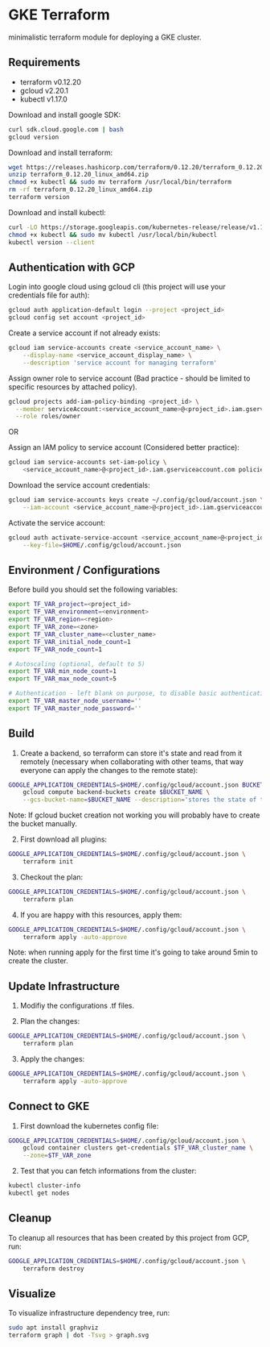 # GKE Terraform

minimalistic terraform module for deploying a GKE cluster.

## Requirements

* terraform v0.12.20
* gcloud v2.20.1
* kubectl v1.17.0

Download and install google SDK:

```sh
curl sdk.cloud.google.com | bash
gcloud version
```

Download and install terraform:

```sh
wget https://releases.hashicorp.com/terraform/0.12.20/terraform_0.12.20_linux_amd64.zip
unzip terraform_0.12.20_linux_amd64.zip
chmod +x kubectl && sudo mv terraform /usr/local/bin/terraform
rm -rf terraform_0.12.20_linux_amd64.zip
terraform version
```

Download and install kubectl:

```sh
curl -LO https://storage.googleapis.com/kubernetes-release/release/v1.17.0/bin/linux/amd64/kubectl
chmod +x kubectl && sudo mv kubectl /usr/local/bin/kubectl
kubectl version --client
```


## Authentication with GCP

Login into google cloud using gcloud cli (this project will use your credentials file for auth): 

```sh
gcloud auth application-default login --project <project_id>
gcloud config set account <project_id>
```

Create a service account if not already exists:

```sh
gcloud iam service-accounts create <service_account_name> \
    --display-name <service_account_display_name> \
    --description 'service account for managing terraform'
```

Assign owner role to service account (Bad practice - should be limited to specific resources by attached policy).

```sh
gcloud projects add-iam-policy-binding <project_id> \
  --member serviceAccount:<service_account_name>@<project_id>.iam.gserviceaccount.com \
  --role roles/owner
```

OR

Assign an IAM policy to service account (Considered better practice):

```sh
gcloud iam service-accounts set-iam-policy \
    <service_account_name>@<project_id>.iam.gserviceaccount.com policies/main.json
```

Download the service account credentials:

```sh
gcloud iam service-accounts keys create ~/.config/gcloud/account.json \
    --iam-account <service_account_name>@<project_id>.iam.gserviceaccount.com
```

Activate the service account:

```sh
gcloud auth activate-service-account <service_account_name>@<project_id>.iam.gserviceaccount.com \
    --key-file=$HOME/.config/gcloud/account.json
```

## Environment / Configurations

Before build you should set the following variables:

```sh
export TF_VAR_project=<project_id>
export TF_VAR_environment=<environment>
export TF_VAR_region=<region>
export TF_VAR_zone=<zone>
export TF_VAR_cluster_name=<cluster_name>
export TF_VAR_initial_node_count=1
export TF_VAR_node_count=1

# Autoscaling (optional, default to 5)
export TF_VAR_min_node_count=1
export TF_VAR_max_node_count=5

# Authentication - left blank on purpose, to disable basic authentication
export TF_VAR_master_node_username=''
export TF_VAR_master_node_password=''
```

## Build

1. Create a backend, so terraform can store it's state and read from it remotely (necessary when collaborating with other teams, that way everyone can apply the changes to the remote state):

```sh
GOOGLE_APPLICATION_CREDENTIALS=$HOME/.config/gcloud/account.json BUCKET_NAME=<bucket-name> \
    gcloud compute backend-buckets create $BUCKET_NAME \
    --gcs-bucket-name=$BUCKET_NAME --description='stores the state of terraform'
```

Note: If gcloud bucket creation not working you will probably have to create the bucket manually.

2. First download all plugins: 

```sh
GOOGLE_APPLICATION_CREDENTIALS=$HOME/.config/gcloud/account.json \
    terraform init
```

3. Checkout the plan: 

```sh
GOOGLE_APPLICATION_CREDENTIALS=$HOME/.config/gcloud/account.json \
    terraform plan
```

4. If you are happy with this resources, apply them: 

```sh
GOOGLE_APPLICATION_CREDENTIALS=$HOME/.config/gcloud/account.json \
    terraform apply -auto-approve
```

Note: when running apply for the first time it's going to take around 5min to create the cluster.

## Update Infrastructure

1. Modifiy the configurations .tf files.

2. Plan the changes:

```sh
GOOGLE_APPLICATION_CREDENTIALS=$HOME/.config/gcloud/account.json \
    terraform plan
```

3. Apply the changes:

```sh
GOOGLE_APPLICATION_CREDENTIALS=$HOME/.config/gcloud/account.json \
    terraform apply -auto-approve
```

## Connect to GKE

1. First download the kubernetes config file:

```sh
GOOGLE_APPLICATION_CREDENTIALS=$HOME/.config/gcloud/account.json \
    gcloud container clusters get-credentials $TF_VAR_cluster_name \
    --zone=$TF_VAR_zone
```

2. Test that you can fetch informations from the cluster:

```sh
kubectl cluster-info
kubectl get nodes
```

## Cleanup

To cleanup all resources that has been created by this project from GCP, run:

```sh
GOOGLE_APPLICATION_CREDENTIALS=$HOME/.config/gcloud/account.json \
    terraform destroy
```

## Visualize

To visualize infrastructure dependency tree, run:

```sh
sudo apt install graphviz
terraform graph | dot -Tsvg > graph.svg
```